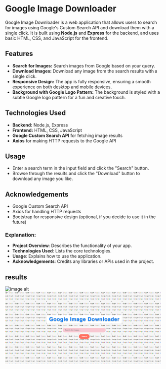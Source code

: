 # Google Image Downloader

Google Image Downloader is a web application that allows users to search for images using Google's Custom Search API and download them with a single click. It is built using **Node.js** and **Express** for the backend, and uses basic HTML, CSS, and JavaScript for the frontend.

## Features
- **Search for Images:** Search images from Google based on your query.
- **Download Images:** Download any image from the search results with a single click.
- **Responsive Design:** The app is fully responsive, ensuring a smooth experience on both desktop and mobile devices.
- **Background with Google Logo Pattern:** The background is styled with a subtle Google logo pattern for a fun and creative touch.

## Technologies Used
- **Backend:** Node.js, Express
- **Frontend:** HTML, CSS, JavaScript
- **Google Custom Search API** for fetching image results
- **Axios** for making HTTP requests to the Google API

##  Usage
- Enter a search term in the input field and click the "Search" button.
- Browse through the results and click the "Download" button to download any image you like.

## Acknowledgements
-  Google Custom Search API
-  Axios for handling HTTP requests
- Bootstrap for responsive design (optional, if you decide to use it in the future)


### Explanation:
- **Project Overview**: Describes the functionality of your app.
- **Technologies Used**: Lists the core technologies.
- **Usage**: Explains how to use the application.
- **Acknowledgements**: Credits any libraries or APIs used in the project.

## results 
![image alt]([image_url](https://github.com/SanikaHegde/Google-Images-Downloader/blob/3ec775d413d542554440ea13f4ad8028522c5396/Screenshot%202025-03-15%20112357.png))
![image alt](https://github.com/SanikaHegde/Google-Images-Downloader/blob/5bb61e9f61fea02d24922c29eadb48381cf2f1f9/Screenshot%202025-03-15%20112357.png)
